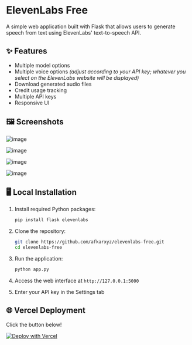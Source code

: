 # ElevenLabs Free

A simple web application built with Flask that allows users to generate speech from text using ElevenLabs' text-to-speech API.

## ✨ Features

- Multiple model options 
- Multiple voice options _(adjust according to your API key; whatever you select on the ElevenLabs website will be displayed)_
- Download generated audio files
- Credit usage tracking
- Multiple API keys
- Responsive UI
  
## 🖼️ Screenshots

![image](https://github.com/user-attachments/assets/2192a87e-0b39-49bb-af1d-0fc7fc18f532)

![image](https://github.com/user-attachments/assets/90482a52-5996-4ada-bfd5-556ebf23eb22)

![image](https://github.com/user-attachments/assets/fc018158-28c0-4a0f-817d-8c527d352c99)

![image](https://github.com/user-attachments/assets/3d40f76d-a754-429c-9adf-4a30a9cd0c34)

## 🖥️ Local Installation

1. Install required Python packages:
   ```bash
   pip install flask elevenlabs
   ```
   
2. Clone the repository:
   ```bash
   git clone https://github.com/afkarxyz/elevenlabs-free.git
   cd elevenlabs-free
   ```
   
3. Run the application:
   ```bash
   python app.py
   ```

4. Access the web interface at `http://127.0.0.1:5000`
5. Enter your API key in the Settings tab
     
## 🌐 Vercel Deployment

Click the button below!

[![Deploy with Vercel](https://vercel.com/button)](https://vercel.com/new/clone?repository-url=https://github.com/afkarxyz/elevenlabs-free/tree/main)
